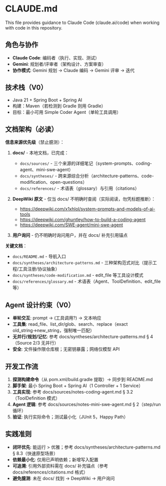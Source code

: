 # CLAUDE.md

This file provides guidance to Claude Code (claude.ai/code) when working with code in this repository.

## 角色与协作

- **Claude Code**: 编码者（执行、实现、测试）
- **Gemini**: 规划者/评审者（架构设计、方案审查）
- **协作模式**: Gemini 规划 → Claude 编码 → Gemini 评审 → 迭代

## 技术栈（V0）

- Java 21 + Spring Boot + Spring AI
- 构建：Maven（若检测到 Gradle 则用 Gradle）
- 目标：最小可用 Simple Coder Agent（单轮工具调用）

## 文档架构（必读）

**信息来源优先级**（禁止臆测）：
1. **docs/** - 本地文档，已完成：
   - `docs/sources/` - 三个来源的详细笔记（system-prompts、coding-agent、mini-swe-agent）
   - `docs/syntheses/` - 跨来源综合分析（architecture-patterns、code-modification、open-questions）
   - `docs/references/` - 术语表（glossary）与引用（citations）

2. **DeepWiki 原文** - 仅当 docs/ 不明确时查阅（实际阅读，勿凭标题推断）：
   - https://deepwiki.com/x1xhlol/system-prompts-and-models-of-ai-tools
   - https://deepwiki.com/ghuntley/how-to-build-a-coding-agent
   - https://deepwiki.com/SWE-agent/mini-swe-agent

3. **用户询问** - 仍不明确时询问用户，并在 docs/ 补充引用锚点

**关键文档**：
- `docs/README.md` - 导航入口
- `docs/syntheses/architecture-patterns.md` - 三种架构范式对比（提示工程/工具注册/协议抽象）
- `docs/syntheses/code-modification.md` - edit_file 等工具设计模式
- `docs/references/glossary.md` - 术语表（Agent、ToolDefinition、edit_file 等）

## Agent 设计约束（V0）

- **单轮交互**: prompt → (工具调用?) → 文本响应
- **工具集**: read_file、list_dir/glob、search、replace（exact old_string→new_string，强制唯一匹配）
- **无并行/规划/记忆**: 参考 docs/syntheses/architecture-patterns.md § 4（Source 2/3 无并行）
- **安全**: 文件操作限仓库根；无密钥暴露；网络仅模型 API

## 开发工作流

1. **探测构建命令**（从 pom.xml/build.gradle 提取）→ 同步到 README.md
2. **脚手架**: 最小 Spring Boot + Spring AI（1 Controller + 1 Service）
3. **工具实现**: 参考 docs/sources/notes-coding-agent.md § 3.2（ToolDefinition 模式）
4. **Agent 逻辑**: 参考 docs/sources/notes-mini-swe-agent.md § 2（step/run 循环）
5. **验证**: 执行实际命令；测试最小化（JUnit 5，Happy Path）

## 实践准则

- **闭环优先**: 能运行 > 优雅；参考 docs/syntheses/architecture-patterns.md § 8.3（快速原型场景）
- **依赖最小化**: 仅用已声明依赖；新增写入配置
- **可追溯**: 引用外部资料需在 docs/ 补充锚点（参考 docs/references/citations.md 格式）
- **避免臆测**: 未在 docs/ 找到 → DeepWiki → 用户询问
